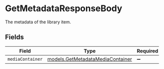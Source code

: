 # GetMetadataResponseBody

The metadata of the library item.


## Fields

| Field                                                                      | Type                                                                       | Required                                                                   | Description                                                                |
| -------------------------------------------------------------------------- | -------------------------------------------------------------------------- | -------------------------------------------------------------------------- | -------------------------------------------------------------------------- |
| `mediaContainer`                                                           | [models.GetMetadataMediaContainer](../models/getmetadatamediacontainer.md) | :heavy_minus_sign:                                                         | N/A                                                                        |